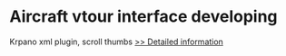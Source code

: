 # Aircraft vtour interface developing
Krpano xml plugin, scroll thumbs
[>> Detailed information](https://secure.shareit.com/shareit/product.html?productid=300576669&affiliateid=200057808)